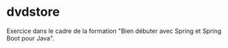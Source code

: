 # dvdstore
Exercice dans le cadre de la formation "Bien débuter avec Spring et Spring Boot pour Java".
